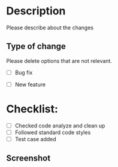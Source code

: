 # Description

Please describe about the changes

## Type of change

Please delete options that are not relevant.

- [ ] Bug fix 
- [ ] New feature 



# Checklist:

- [ ] Checked code analyze and clean up
- [ ] Followed standard code styles
- [ ] Test case added

## Screenshot
